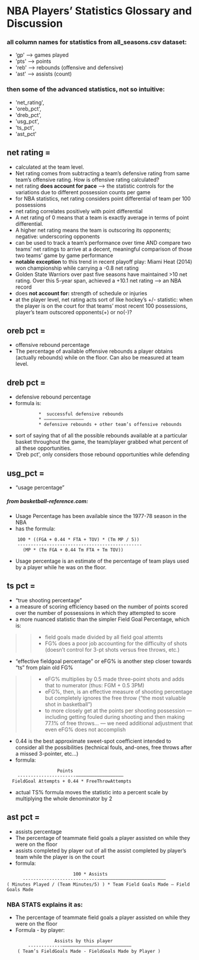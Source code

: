 # NBA Players’ Statistics Glossary and Discussion

### all column names for statistics from all_seasons.csv dataset:
* ‘gp' --> games played
* 'pts' --> points
* 'reb' --> rebounds (offensive and defensive)
* 'ast' --> assists (count)

### then some of the advanced statistics, not so intuitive:
* 'net_rating',
* 'oreb_pct',
* 'dreb_pct',
* 'usg_pct',
* 'ts_pct',
* 'ast_pct'

## net rating =
* calculated at the team level.
* Net rating comes from subtracting a team’s defensive rating from same team’s offensive rating. How is offensive rating calculated?
* net rating **does account for pace** —> the statistic controls for the variations due to different possession counts per game
* for NBA statistics, net rating considers point differential of team per 100 possessions
* net rating correlates positively with point differential
* A net rating of 0 means that a team is exactly average in terms of point differential.
* A higher net rating means the team is outscoring its opponents; negative: underscoring opponents
* can be used to track a team’s performance over time AND compare two teams’ net ratings to arrive at a decent, meaningful comparison of those two teams’ game by game performance
* **notable exception** to this trend in recent playoff play: Miami Heat (2014) won championship while carrying a -0.8 net rating
* Golden State Warriors over past five seasons have maintained >10 net rating. Over this 5-year span, achieved a +10.1 net rating —> an NBA record
* does **not account for:** strength of schedule or injuries
* at the player level, net rating acts sort of like hockey’s +/- statistic: when the player is on the court for that teams’ most recent 100 possessions, player’s team outscored opponents(+) or no(-)?

## oreb pct =
* offensive rebound percentage
* The percentage of available offensive rebounds a player obtains (actually rebounds) while on the floor. Can also be measured at team level.

## dreb pct =
* defensive rebound percentage
* formula is:
```
            *  successful defensive rebounds
            * ———————————————
            * defensive rebounds + other team’s offensive rebounds
```
* sort of saying that of all the possible rebounds available at a particular basket throughout the game, the team/player grabbed what percent of all these opportunities.
* 'Dreb pct', only considers those rebound opportunities while defending

## usg_pct =
* “usage percentage”
##### from basketball-reference.com:
* Usage Percentage has been available since the 1977-78 season in the NBA
* has the formula:
```
    100 * ((FGA + 0.44 * FTA + TOV) * (Tm MP / 5))
    -----------------------------------------------
      (MP * (Tm FGA + 0.44 Tm FTA + Tm TOV))
```
* Usage percentage is an estimate of the percentage of team plays used by a player while he was on the floor.

## ts pct =
* “true shooting percentage”
* a measure of scoring efficiency based on the number of points scored over the number of possessions in which they attempted to score
* a more nuanced statistic than the simpler Field Goal Percentage, which is:
>> * field goals made divided by all field goal attemts
>> * FG% does a poor job accounting for the difficulty of shots (doesn’t control for 3-pt shots versus free throws, etc.)
* “effective fieldgoal percentage” or eFG% is another step closer towards “ts” from plain old FG%
>> * eFG% multiplies by 0.5 made three-point shots and adds that to numerator (thus: FGM + 0.5 3PM)
>> * eFG%, then, is an effective measure of shooting percentage but completely ignores the free throw (“the most valuable shot in basketball”)
>> * to more closely get at the points per shooting possession — including getting fouled during shooting and then making 77.1% of free throws… — we need additional adjustment that even eFG% does not accomplish
* 0.44 is the best approximate sweet-spot coefficient intended to consider all the possibilities (technical fouls, and-ones, free throws after a missed 3-pointer, etc…)
* formula:
```
                   Points 
    ----------------------——————————————————
  FieldGoal Attempts + 0.44 * FreeThrowAttempts
```
* actual TS% formula moves the statistic into a percent scale by multiplying the whole denominator by 2

## ast pct =
* assists percentage
* The percentage of teammate field goals a player assisted on while they were on the floor
* assists completed by player out of all the assist completed by player’s team while the player is on the court
* formula:
```
                         100 * Assists
      -----------------------------—————————————————————————
( Minutes Played / (Team Minutes/5) ) * Team Field Goals Made – Field Goals Made
```
### NBA STATS explains it as:
* The percentage of teammate field goals a player assisted on while they were on the floor
* Formula - by player:
```
                  Assists by this player
        -------------——————————————————————————
    ( Team’s FieldGoals Made - FieldGoals Made by Player )
```